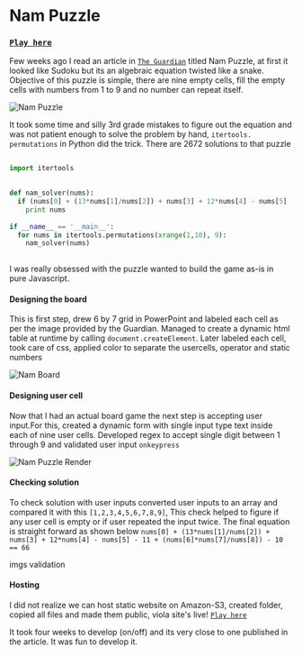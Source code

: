 # Nam Puzzle
### [`Play here`][link2] 


Few weeks ago I read an article in [`The Guardian`][link1] titled Nam Puzzle, at first it looked like Sudoku but its an algebraic equation twisted like a snake. Objective of this puzzle is simple, there are nine empty cells, fill the empty cells with numbers from 1 to 9 and no number can repeat itself. 

![Nam Puzzle](https://github.com/tkmallik/tkmallik.github.io/blob/master/img/nam_puzzle_original.png)

It took some time and silly 3rd grade mistakes to figure out the equation and was not patient enough to solve the problem by hand, `itertools. permutations` in Python did the trick. There are 2672 solutions to that puzzle 

``` python 

import itertools

  
def nam_solver(nums):
  if (nums[0] + (13*nums[1]/nums[2]) + nums[3] + 12*nums[4] - nums[5] - 11 + (nums[6]*nums[7]/nums[8]) - 10 == 66):
    print nums
	
if __name__ == '__main__':
  for nums in itertools.permutations(xrange(1,10), 9):
    nam_solver(nums)
		
```

I was really obsessed with the puzzle wanted to build the game as-is in pure Javascript. 

#### Designing the board 

This is first step, drew 6 by 7 grid in PowerPoint and labeled each cell as per the image provided by the Guardian. Managed to create a dynamic html table at runtime by calling `document.createElement`. Later labeled each cell, took care of css, applied color to separate the usercells, operator and static numbers  

![Nam Board](https://github.com/tkmallik/tkmallik.github.io/blob/master/img/nam_puzzle_board.jpg)

#### Designing user cell
Now that I had an actual board game the next step is accepting user input.For this, created a dynamic form with single input type text inside each of nine user cells. Developed regex to accept single digit between 1 through 9 and validated user input `onkeypress`

![Nam Puzzle Render](https://github.com/tkmallik/tkmallik.github.io/blob/master/img/nam_puzzle.png)

#### Checking solution
To check solution with user inputs converted user inputs to an array and compared it with this  `[1,2,3,4,5,6,7,8,9]`, This check helped to figure if any user cell is empty or if user repeated the input twice. The final equation is straight forward as shown below
`nums[0] + (13*nums[1]/nums[2]) + nums[3] + 12*nums[4] - nums[5] - 11 + (nums[6]*nums[7]/nums[8]) - 10 == 66`

imgs validation

#### Hosting 
I did not realize we can host static website on Amazon-S3, created folder, copied all files and made them public, viola site's live! [`Play here`][link2] 


It took four weeks to develop (on/off) and its very close to one published in the article. It was fun to develop it.

[link1]: http://www.theguardian.com/science/alexs-adventures-in-numberland/2015/may/20/can-you-do-the-maths-puzzle-for-vietnamese-eight-year-olds-that-has-stumped-parents-and-teachers
[link2]: http://nampuzzle.s3-website-us-west-1.amazonaws.com/
